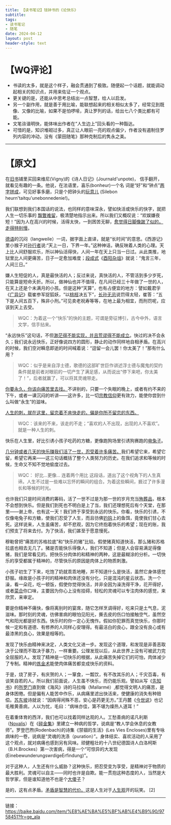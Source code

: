 ```yaml
---
title: 【读书笔记】钱钟书的《论快乐》
subtitle: 
tags: 
- 读书笔记
- 随笔
date: 2024-04-12
layout: post
header-style: text
---
```


# 【WQ评论】
- 书读的太多，就是这个样子，融会贯通到了极致。随便起一个话题，就能调动起相关的知识点，并用来佐证一个观点。
- 更关键的是，还能从中思考总结出一点智慧，给人以启发。
- 另一个副作用，就是善于用比喻，能联想起来的相关相似太多了，经常见到既像、又像的比喻，如果不是怕啰嗦，真让罗列的话，给出七八个类比都有可能。
- 文笔诙谐明快，能体味出作者在“人生边上”回头看的一种豁达。
- 可惜的是，知识堆砌过多，真正让人眼前一亮的观点偏少，作者没有遏制住罗列内容的冲动，没有《蒙田随笔》那种克制后的隽永之美。

---
# 【原文】

在[旧书](https://baike.baidu.com/item/%E6%97%A7%E4%B9%A6/1980172?fromModule=lemma_inlink)铺里买回来维尼(Vigny)的《诗人日记》(Journald'unpote)， 信手翻开，就看见有趣的一条。他说，在法语里，喜乐(bonheur)一个名 词是“好”和“钟点”<u>两字拼成</u>，可见好事多磨，只是个把钟头的[玩意儿](https://baike.baidu.com/item/%E7%8E%A9%E6%84%8F%E5%84%BF/18558480?fromModule=lemma_inlink) (Silebon heurn'taitqu'unebonnedenie!)。

我们联想到我们本国话的说法，也同样的意味深永，譬如快活或快乐的快字，就把人生一切乐事的 <u>飘瞥难留</u>，极清楚地指示出来。所以我们又概叹说：“欢娱嫌夜短！”因为人在高兴的时候，活得太快，一到困苦无聊，<u>愈觉得日脚像跛了似的，走得特别慢</u>。

[德语](https://baike.baidu.com/item/%E5%BE%B7%E8%AF%AD/240836?fromModule=lemma_inlink)的沉闷（langweile）一词，据字面上直译，就是“长时间”的意思。《西游记》里小猴子对[孙行者](https://baike.baidu.com/item/%E5%AD%99%E8%A1%8C%E8%80%85/4932648?fromModule=lemma_inlink)说:“天上一日，下界一年。”这种神话，确反映着人类的心理。天上比人间舒服欢乐，所以神仙活得快，人间一年在天上只当一日过。从此类推，地狱里比人间更痛苦，日子一定愈加难度；[段成式](https://baike.baidu.com/item/%E6%AE%B5%E6%88%90%E5%BC%8F/1031083?fromModule=lemma_inlink)《[酉阳杂俎](https://baike.baidu.com/item/%E9%85%89%E9%98%B3%E6%9D%82%E4%BF%8E/70374?fromModule=lemma_inlink)》就说：“鬼言三年，人间三日。”

嫌人生短促的人，真是最快活的人；反过来说，真快活的人，不管活到多少岁死，只能算是短命夭折。所以，做神仙也并不值得，在凡间已经三十年做了一世的人，在天上还是个未满月的小孩。但是这种“天算”，也有占便宜的地方：譬如戴君孚《[广异记](https://baike.baidu.com/item/%E5%B9%BF%E5%BC%82%E8%AE%B0/5672954?fromModule=lemma_inlink)》载崔参军捉狐妖，“以[桃枝](https://baike.baidu.com/item/%E6%A1%83%E6%9E%9D/311762?fromModule=lemma_inlink)决五下”，[长孙无忌](https://baike.baidu.com/item/%E9%95%BF%E5%AD%99%E6%97%A0%E5%BF%8C/461177?fromModule=lemma_inlink)说罚得太轻，崔答：“五下是人间五百下，殊非小刑。”可见卖老祝寿等等，在地上最为相宜，而刑罚呢，应该到天上去受。

> WQC：为着这一个“快乐”的快的主题，可谓是旁征博引，古今中外，语言文学，信手拈来。

“永远快乐”这句话，不但<u>渺茫得不能实现，并且荒谬得不能成立</u>。快过的决不会永久；我们说永远快乐，正好像说四方的圆形，静止的动作同样地自相矛盾。在高兴的时候，我们空对瞬息即逝的时间喊着说：“逗留一会儿罢！你太美了！”那有什么用？

> WQC：似乎是来自浮士德，歌德的这部旷世巨作讲述浮士德与魔鬼的契约条件就是前者对眼前的一切产生了满足感，从而说出“停下来吧，你太美了！”，后者就赢了，可以将其灵魂带走。

<u>你要永久，你该向痛苦里去找。</u>不讲别的，只要一个失眠的晚上，或者有约不来的下午，或者一课沉闷的听讲——这许多，比一切[宗教信仰](https://baike.baidu.com/item/%E5%AE%97%E6%95%99%E4%BF%A1%E4%BB%B0/10108103?fromModule=lemma_inlink)更有效力，能使你尝到什么叫做“永生”的滋味。

<u>人生的刺，就在这里，留恋着不肯快走的，偏是你所不留恋的东西。</u>

> WQC：该来的不来，该走的不走；“喜欢的人不出现，出现的人不喜欢”。就是一种人生的刺。

快乐在人生里，好比引诱小孩子吃药的方糖，更像跑狗场里引诱狗赛跑的[电兔子](https://baike.baidu.com/item/%E7%94%B5%E5%85%94%E5%AD%90/10986562?fromModule=lemma_inlink)。

<u>几分钟或者几天的快乐赚我们活了一世，忍受着许多痛苦。</u>我们希望它来，希望它留，希望它再来——这三句话概括了整个人类努力的历史。在我们追求和等候的时候，生命又不知不觉地偷度过去。

> WQC：
> 好比…更像… 连着两个用比
> 这段话，道出了这个视角下的人生真谛。人生不过是一些难以忘怀的瞬间的组合。为着这些瞬间，捱过了许多漫长和等候的时光。

也许我们只是时间消费的筹码，活了一世不过是为那一世的岁月充当[殉葬品](https://baike.baidu.com/item/%E6%AE%89%E8%91%AC%E5%93%81/2086814?fromModule=lemma_inlink)，根本不会想到快乐。但是我们到死也不明白是上了当，我们还理想死后有个天堂，在那里——谢上帝，也有这一天！我们终于享受到永远的快乐。你看，快乐的引诱，不仅像电兔子和方糖，使我们忍受了人生，而且彷佛[钓钩](https://baike.baidu.com/item/%E9%92%93%E9%92%A9/7228267?fromModule=lemma_inlink)上的鱼饵，竟使我们甘心去死。这样说来，人生虽痛苦，却不悲观，因为它终抱着快乐的希望；现在的账，我们预支了将来去付。为了快活，我们甚至于愿意慢死。

穆勒曾把“痛苦的苏格拉底”和“快乐的猪”比较。假使猪真知道快活，那么猪和苏格拉底也相去无几了。猪是否能快乐得像人，我们不知道；但是人会容易满足得像猪，我们是常看见的。把快乐分肉体的和精神的两种，这是最糊涂的分析。一切快乐的享受都属于精神的，尽管快乐的原因是肉体上的物质刺激。

小孩子初生了下来，吃饱了奶就乖乖地睡，并不知道什么是快活，虽然它身体感觉舒服。缘故是小孩子时的精神和肉体还没有分化，只是混沌的星云状态。洗一个澡，看一朵花，吃一顿饭，假使你觉得快活，并非全因为澡洗得干净，花开得好，或者[菜合](https://baike.baidu.com/item/%E8%8F%9C%E5%90%88/3382905?fromModule=lemma_inlink)你口味，主要因为你心上没有挂碍，轻松的灵魂可以专注肉体的感觉，来欣赏，来审定。

要是你精神不痛快，像将离别时的宴席，随它怎样烹调得好，吃来只是土气息，泥滋味。那时刻的灵魂，彷佛害病的眼怕见阳光，撕去皮的伤口怕接触空气，虽然空气和阳光都是好东西。快乐时的你一定心无愧怍。假如你犯罪而真觉快乐，你那时候一定和有道德、有修养的人同样心安理得。有最洁白的良心，跟全没有良心或有最漆黑的良心，效果是相等的。

发现了快乐由精神来决定，人类文化又进一步。发现这个道理，和发现是非善恶取决于公理而不取决于暴力，一样重要。公理发现以后，从此世界上没有可被武力完全屈服的人。发现了精神是一切快乐的根据，从此痛苦失掉它们的可怕，肉体减少了专制。精神的[炼金术](https://baike.baidu.com/item/%E7%82%BC%E9%87%91%E6%9C%AF/83979?fromModule=lemma_inlink)能使肉体痛苦都变成快乐的资料。

于是，烧了房子，有庆贺的人；一箪食，一瓢饮，有不改其乐的人；千灾百毒，有谈笑自若的人。所以我们前面说，人生虽不快乐，而仍能乐观。譬如从写《[先知书](https://baike.baidu.com/item/%E5%85%88%E7%9F%A5%E4%B9%A6/9630905?fromModule=lemma_inlink)》的[所罗门](https://baike.baidu.com/item/%E6%89%80%E7%BD%97%E9%97%A8/15450035?fromModule=lemma_inlink)直到做《海风》诗的马拉梅（Mallarmé）,都觉得文明人的痛苦，是身体困倦。但是偏有人能苦中作乐，从病痛里滤出快活来，使健康的消失有种赔偿。[苏东坡](https://baike.baidu.com/item/%E8%8B%8F%E4%B8%9C%E5%9D%A1/53970?fromModule=lemma_inlink)诗就说：“因病得闲殊不恶，安心是药更无方。”王丹麓《[今世说](https://baike.baidu.com/item/%E4%BB%8A%E4%B8%96%E8%AF%B4/8271184?fromModule=lemma_inlink)》也记毛稚黄善病，人以为忧，毛曰：“病味亦佳，第不堪为燥热人道耳！”

在着重体育的西洋，我们也可以找着同样达观的人。工愁善病的诺凡利斯（[Novalis](https://baike.baidu.com/item/Novalis/10735432?fromModule=lemma_inlink)）在《[碎金集](https://baike.baidu.com/item/%E7%A2%8E%E9%87%91%E9%9B%86/13230571?fromModule=lemma_inlink)》里建立一种病的哲学，说病是“教人学会休息的女教师”。罗登巴煦(Rodenbach)的诗集《禁锢的生活》(Les Vies Encloses)里有专咏病味的一卷，说病是“灵魂的洗涤（puration）”。身体结实、喜欢活动的人采用了这个观点，就对病痛也感到另有风味。顽健粗壮的十八世纪德国诗人白洛柯斯（B.H.Brockes）第一次害病，得是一个“可惊异的大发现(EinebewunderungswrdigeErfindung)”。

对于这种人，人生还有什么威胁？这种快乐，把忍受变为享受，是精神对于物质的最大胜利。灵魂可以自主——同时也许是自欺。能一贯抱这种态度的人，当然是大哲学家，但是谁知道他不也是个[大傻子](https://baike.baidu.com/item/%E5%A4%A7%E5%82%BB%E5%AD%90/2094674?fromModule=lemma_inlink)？

是的，这有点矛盾。<u>矛盾是智慧的代价。</u>这是人生对于[人生观](https://baike.baidu.com/item/%E4%BA%BA%E7%94%9F%E8%A7%82/631299?fromModule=lemma_inlink)开的玩笑。 [2]


---
链接：https://baike.baidu.com/item/%E8%AE%BA%E5%BF%AB%E4%B9%90/9758451?fr=ge_ala
